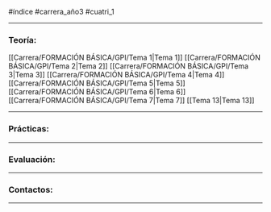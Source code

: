 #índice #carrera_año3 #cuatri_1
___
### Teoría:
[[Carrera/FORMACIÓN BÁSICA/GPI/Tema 1|Tema 1]]
[[Carrera/FORMACIÓN BÁSICA/GPI/Tema 2|Tema 2]]
[[Carrera/FORMACIÓN BÁSICA/GPI/Tema 3|Tema 3]]
[[Carrera/FORMACIÓN BÁSICA/GPI/Tema 4|Tema 4]]
[[Carrera/FORMACIÓN BÁSICA/GPI/Tema 5|Tema 5]]
[[Carrera/FORMACIÓN BÁSICA/GPI/Tema 6|Tema 6]]
[[Carrera/FORMACIÓN BÁSICA/GPI/Tema 7|Tema 7]]
[[Tema 13|Tema 13]]
___
### Prácticas:
___
### Evaluación:
___
### Contactos:
___
